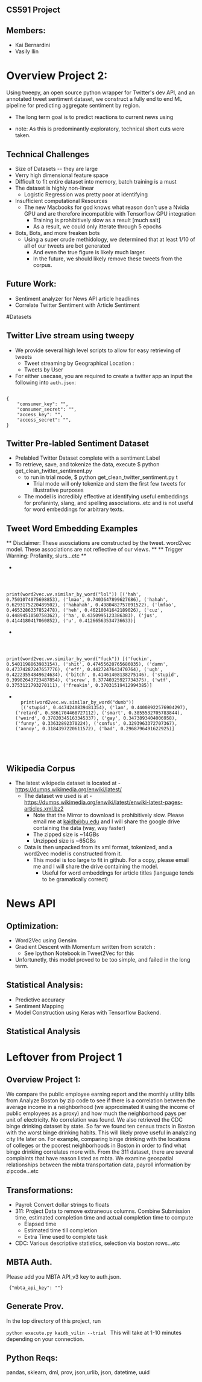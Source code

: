 ## CS591 Project 
## Members:  
- Kai Bernardini
- Vasily Ilin

# Overview Project 2:
Using tweepy, an open source python wrapper for Twitter's dev API, and an annotated tweet sentiment dataset, we
construct a fully end to end ML pipeline for predicting aggregate sentiment by region. 
- The long term goal is to predict reactions to current news using 

- note:  As this is predominantly exploratory,  technical short cuts were taken. 

## Technical Challenges
- Size of Datasets -- they are large
- Verry high dimensional feature space 
- Difficult to fit entire dataset into memory, batch training is a must 
- The dataset is highly non-linear 
    - Logistic Regression was pretty poor at identifying 
- Insufficient computational Resources
    - The new Macbooks for god knows what reason don't use a Nvidia GPU and are therefore incompatible with Tensorflow GPU integration
        - Training is prohibitively slow as a result  [much salt]
        - As a result, we could only itterate through 5 epochs 
- Bots, Bots, and more freaken bots
    - Using a super crude methidology, we determined that at least 1/10 of all of our tweets are bot generated
        - And even the true figure is likely much larger. 
        - In the future, we should likely remove these tweets from the corpus. 
    
## Future Work:
- Sentiment analyzer for News API article headlines
- Correlate Twitter Sentiment with Article Sentiment 



#Datasets

## Twitter Live stream using tweepy
- We provide several high level  scripts to allow for easy retrieving of tweets
    - Tweet streaming by Geographical Location : 
    - Tweets by User
- For either usecase, you are required to create a twitter app an input the following into ```auth.json```:

<code> 
{ 
    "consumer_key": "",
    "consumer_secret": "",
    "access_key": "",
    "access_secret": "",
}
</code>

## Twitter Pre-labled Sentiment Dataset 
- Prelabled Twitter Dataset complete with a sentiment Label 
- To retrieve, save, and tokenize the data, execute </code> $ python get_clean_twitter_sentiment.py </code>
    - to run in trial mode, </code> $ python get_clean_twitter_sentiment.py t </code>
        - Trial mode will only tokenize and stem the first few tweets for illustrative purposes
    - The model is incredibly effective at identifying useful embeddings for profaninty, slang, and spelling associations..etc and is not useful for word embeddings for arbitrary texts. 

## Tweet Word Embedding Examples 
** Disclaimer: These asosciations are constructed by the tweet. word2vec model. These associations are not reflective of our views. **
** Trigger Warning: Profanity, slurs...etc **

- <code>
print(word2vec.wv.similar_by_word("lol"))
[('hah', 0.7501074075698853), ('lmao', 0.7403647899627686), ('hahah', 0.6293175220489502), ('hahahah', 0.4980482757091522), ('lmfao', 0.4653286337852478), ('heh', 0.46210041642189026), ('cuz', 0.4489451050758362), ('ha', 0.4350995123386383), ('jus', 0.4144180417060852), ('u', 0.41266563534736633)] </code>
- <code> 
print(word2vec.wv.similar_by_word("fuck"))
[('fuckin', 0.5401198863983154), ('shit', 0.47455620765686035), ('damn', 0.47374287247657776), ('eff', 0.4427247643470764), ('ugh', 0.42223554849624634), ('bitch', 0.41461408138275146), ('stupid', 0.39982643723487854), ('screw', 0.37740325927734375), ('wtf', 0.3753121793270111), ('freakin', 0.37031519412994385)]
</code>
- <code> 
    print(word2vec.wv.similar_by_word("dumb"))
    [('stupid', 0.4474240839481354), ('lam', 0.44008922576904297), ('retard', 0.3861704468727112), ('smart', 0.3855532705783844), ('weird', 0.37820345163345337), ('gay', 0.3473893404006958), ('funny', 0.33632892370224), ('confus', 0.3293963372707367), ('annoy', 0.3184397220611572), ('bad', 0.2968796491622925)]
 </code>

## Wikipedia Corpus
- The latest wikipedia dataset is located at   -https://dumps.wikimedia.org/enwiki/latest/
    - The dataset we used is at -https://dumps.wikimedia.org/enwiki/latest/enwiki-latest-pages-articles.xml.bz2
        - Note that the Mirror to download is prohibitively slow. Please email me at kaidb@bu.edu and I will share the google drive containing the data (way, way faster)
        - The zipped size is ~14GBs
        - Unzipped size is ~65GBs
    - Data is then unpacked from its xml format, tokenized, and a word2vec model is constructed from it. 
        - This model is too large to fit in github. For a copy, please email me and I will share the drive containing the model. 
            - Useful for word embeddings for article titles (language tends to be gramatically correct)
##

# News API 


## Optimization: 
- Word2Vec using Gensim 
- Gradient Descent with Momentum written from scratch :
    - See Ipython Notebook in Tweet2Vec for this 
- Unfortunetly, this model proved to be too simple, and failed in the long term. 
## Statistical Analysis: 
- Predictive accuracy
- Sentiment Mapping 
- Model Construction using Keras with Tensorflow Backend. 

## Statistical Analysis 







# Leftover from Project 1
 ## Overview Project 1:
We compare the public employee earning report and the monthly utility bills from Analyze Boston by zip code to see if there
is a correlation between the average income in a neighborhood (we approximated it using the income of public employees as a proxy)
and how much the neighborhood pays per unit of electricity. No correlation was found.
We also retrieved the CDC binge drinking dataset by state. So far we found ten census tracts in Boston with the worst binge drinking habits.
This will likely prove useful in analyzing city life later on. For example, comparing binge drinking with the locations of colleges
or the poorest neighborhoods in Boston in order to find what binge drinking correlates more with. From the 311 dataset, there are several complaints that have reason listed as mbta. We examine geospatial relationships between the mbta transportation data, payroll information by zipcode...etc

## Transformations: 
- Payrol: Convert dollar strings to floats
- 311: Project Data to remove extraneous columns. Combine Submission time, estimated completion time  and actual completion time to compute
    - Elapsed time 
    - Estimated time till completion
    - Extra Time used to complete task 
- CDC: Various descriptive statistics, selection via boston rows...etc


## MBTA Auth. 
Please add you MBTA API_v3 key to auth.json. 

<code> {"mbta_api_key": ""}
</code>

## Generate Prov. 
In the top directory of this project, run

<code>python execute.py kaidb_vilin --trial
 </code>
This will take at 1-10 minutes depending on your connection. 
## Python Reqs:
pandas, sklearn, dml, prov, json,urlib, json, datetime, uuid